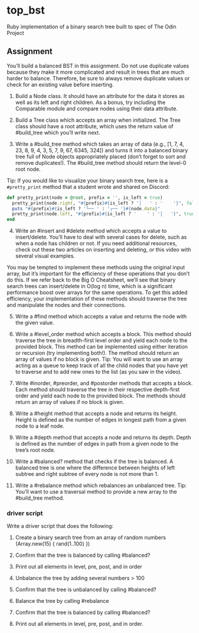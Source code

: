 # top_bst
Ruby implementation of a binary search tree built to spec of The Odin Project
## Assignment

You’ll build a balanced BST in this assignment. Do not use duplicate values because they make it more complicated and result in trees that are much harder to balance. Therefore, be sure to always remove duplicate values or check for an existing value before inserting.

1. Build a Node class. It should have an attribute for the data it stores as well as its left and right children. As a bonus, try including the Comparable module and compare nodes using their data attribute.

2. Build a Tree class which accepts an array when initialized. The Tree class should have a root attribute, which uses the return value of #build_tree which you’ll write next.

3. Write a #build_tree method which takes an array of data (e.g., [1, 7, 4, 23, 8, 9, 4, 3, 5, 7, 9, 67, 6345, 324]) and turns it into a balanced binary tree full of Node objects appropriately placed (don’t forget to sort and remove duplicates!). The #build_tree method should return the level-0 root node.

Tip: If you would like to visualize your binary search tree, here is a `#pretty_print` method that a student wrote and shared on Discord:

```rb
def pretty_print(node = @root, prefix = '', is_left = true)
  pretty_print(node.right, "#{prefix}#{is_left ? '│   ' : '    '}", false) if node.right
  puts "#{prefix}#{is_left ? '└── ' : '┌── '}#{node.data}"
  pretty_print(node.left, "#{prefix}#{is_left ? '    ' : '│   '}", true) if node.left
end
```

4. Write an #insert and #delete method which accepts a value to insert/delete. You’ll have to deal with several cases for delete, such as when a node has children or not. If you need additional resources, check out these two articles on inserting and deleting, or this video with several visual examples.

You may be tempted to implement these methods using the original input array, but it’s important for the efficiency of these operations that you don’t do this. If we refer back to the Big O Cheatsheet, we’ll see that binary search trees can insert/delete in O(log n) time, which is a significant performance boost over arrays for the same operations. To get this added efficiency, your implementation of these methods should traverse the tree and manipulate the nodes and their connections.

5. Write a #find method which accepts a value and returns the node with the given value.

6. Write a #level_order method which accepts a block. This method should traverse the tree in breadth-first level order and yield each node to the provided block. This method can be implemented using either iteration or recursion (try implementing both!). The method should return an array of values if no block is given. Tip: You will want to use an array acting as a queue to keep track of all the child nodes that you have yet to traverse and to add new ones to the list (as you saw in the video).

7. Write #inorder, #preorder, and #postorder methods that accepts a block. Each method should traverse the tree in their respective depth-first order and yield each node to the provided block. The methods should return an array of values if no block is given.

8. Write a #height method that accepts a node and returns its height. Height is defined as the number of edges in longest path from a given node to a leaf node.

9. Write a #depth method that accepts a node and returns its depth. Depth is defined as the number of edges in path from a given node to the tree’s root node.

10. Write a #balanced? method that checks if the tree is balanced. A balanced tree is one where the difference between heights of left subtree and right subtree of every node is not more than 1.

11. Write a #rebalance method which rebalances an unbalanced tree. Tip: You’ll want to use a traversal method to provide a new array to the #build_tree method.

### driver script

Write a driver script that does the following:

1. Create a binary search tree from an array of random numbers (Array.new(15) {
   rand(1..100) })

2. Confirm that the tree is balanced by calling #balanced?

3. Print out all elements in level, pre, post, and in order

4. Unbalance the tree by adding several numbers > 100

5. Confirm that the tree is unbalanced by calling #balanced?

6. Balance the tree by calling #rebalance

7. Confirm that the tree is balanced by calling #balanced?

8. Print out all elements in level, pre, post, and in order.
